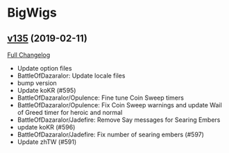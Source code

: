 # BigWigs

## [v135](https://github.com/BigWigsMods/BigWigs/tree/v135) (2019-02-11)
[Full Changelog](https://github.com/BigWigsMods/BigWigs/compare/v134...v135)

- Update option files  
- BattleOfDazaralor: Update locale files  
- bump version  
- Update koKR (#595)  
- BattleOfDazaralor/Opulence: Fine tune Coin Sweep timers  
- BattleOfDazaralor/Opulence: Fix Coin Sweep warnings and update Wail of Greed timer for heroic and normal  
- BattleOfDazaralor/Jadefire: Remove Say messages for Searing Embers  
- update koKR (#596)  
- BattleOfDazaralor/Jadefire: Fix number of searing embers (#597)  
- Update zhTW (#591)  
